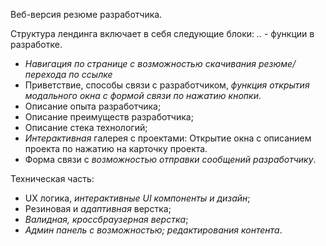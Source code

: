 Веб-версия резюме разработчика.

Структура лендинга включает в себя следующие блоки:
*..* - функции в разработке.

- *Навигация по странице с возможностью скачивания резюме/перехода по ссылке*
- Приветствие, способы связи с разработчиком, *функция открытия модального окна с формой связи по нажатию кнопки*.
- Описание опыта разработчика;
- Описание преимуществ разработчика;
- Описание стека технологий;
- *Интерактивная* галерея с проектами: Открытие окна с описанием проекта по нажатию на карточку проекта.
- Форма связи с *возможностью отправки сообщений разработчику*.

Техническая часть:
- UX логика, *интерактивные UI компоненты и дизайн*;
- Резиновая и *адаптивная* верстка;
- *Валидная, кроссбраузерная верстка*;
- *Админ панель с возможностью; редактирования контента*.
